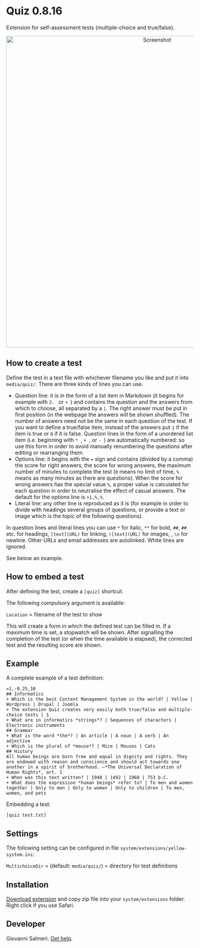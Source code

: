 # Quiz 0.8.16

Extension for self-assessment tests (multiple-choice and true/false).

<p align="center"><img src="quiz-screenshot.png?raw=true" width="795" height="836" alt="Screenshot"></p>

## How to create a test

Define the test in a text file with whichever filename you like and put it into `media/quiz/`. There are three kinds of lines you can use.

+ Question line: it is in the form of a list item in Markdown (it begins for example with `2. ` or `+ `) and contains the question and the answers from which to choose, all separated by a `|`. The right answer must be put in first position (in the webpage the answers will be shown shuffled). The number of answers need not be the same in each question of the test. If you want to define a true/false item, instead of the answers put `1` if the item is true or `0` if it is false. Question lines in the form of a unordered list item (i.e. beginning with `* `, `+ `, or `- `) are automatically numbered: so use this form in order to avoid manually renumbering the questions after editing or rearranging them.
+ Options line: it begins with the `=` sign and contains (divided by a comma) the score for right answers, the score for wrong answers, the maximum number of minutes to complete the test (`0` means no limit of time, `%` means as many minutes as there are questions). When the score for wrong answers has the special value `%`, a proper value is calculated for each question in order to neutralise the effect of casual answers. The default for the options line is `+1,%,%`.
+ Literal line: any other line is reproduced as it is (for example in order to divide with headings several groups of questions, or provide a text or image which is the topic of the following questions).

In question lines and literal lines you can use `*` for italic, `**` for bold, `##`, `##` etc. for headings, `[text](URL)` for linking, `![text](URL)` for images, , `\n` for newline. Other URLs and email addresses are autolinked. White lines are ignored. 

See below an example.

## How to embed a test

After defining the test, create a `[quiz]` shortcut.

The following compulsory argument is available:

`Location` = filename of the test to show  

This will create a form in which the defined test can be filled in. If a maximum time is set, a stopwatch will be shown. After signalling the completion of the test (or when the time available is elapsed), the corrected test and the resulting score are shown.

## Example

A complete example of a test definition:

```
=1,-0.25,10
## Informatics
+ Which is the best Content Management System in the world? | Yellow | Wordpress | Drupal | Joomla
+ The extension Quiz creates very easily both true/false and multiple-choice tests | 1
+ What are in informatics *strings*? | Sequences of characters | Electronic instruments
## Grammar
+ What is the word *the*? | An article | A noun | A verb | An adjective
+ Which is the plural of *mouse*? | Mice | Mouses | Cats
## History
All human beings are born free and equal in dignity and rights. They are endowed with reason and conscience and should act towards one another in a spirit of brotherhood. —*The Universal Declaration of Human Rights*, art. 1
+ When was this text written? | 1948 | 1492 | 1968 | 753 b.C.
+ What does the expression *human beings* refer to? | To men and women together | Only to men | Only to women | Only to children | To men, women, and pets
```

Embedding a test:

    [quiz test.txt]

## Settings

The following setting can be configured in file `system/extensions/yellow-system.ini`:

`MultichoiceDir` = (default: `media/quiz/`) = directory for test definitions
  
## Installation

[Download extension](https://github.com/GiovanniSalmeri/yellow-quiz/archive/master.zip) and copy zip file into your `system/extensions` folder. Right click if you use Safari.

## Developer

Giovanni Salmeri. [Get help](https://github.com/GiovanniSalmeri/yellow-quiz/issues).
